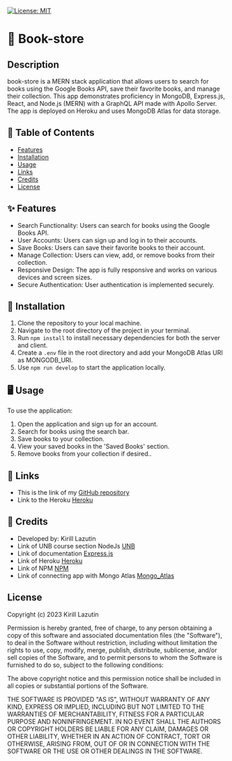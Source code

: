 [![License: MIT](https://img.shields.io/badge/License-MIT-yellow.svg)](https://opensource.org/licenses/MIT)

# 📘 Book-store

## Description

book-store is a MERN stack application that allows users to search for books using the Google Books API, save their favorite books, and manage their collection. This app demonstrates proficiency in MongoDB, Express.js, React, and Node.js (MERN) with a GraphQL API made with Apollo Server. The app is deployed on Heroku and uses MongoDB Atlas for data storage.

## 📑 Table of Contents

- [Features](#features)
- [Installation](#installation)
- [Usage](#usage)
- [Links](#links)
- [Credits](#credits)
- [License](#license)

## ✨ Features

- Search Functionality: Users can search for books using the Google Books API.
- User Accounts: Users can sign up and log in to their accounts.
- Save Books: Users can save their favorite books to their account.
- Manage Collection: Users can view, add, or remove books from their collection.
- Responsive Design: The app is fully responsive and works on various devices and screen sizes.
- Secure Authentication: User authentication is implemented securely.

## 🔧 Installation

1. Clone the repository to your local machine.
2. Navigate to the root directory of the project in your terminal.
3. Run `npm install` to install necessary dependencies for both the server and client.
4. Create a `.env` file in the root directory and add your MongoDB Atlas URI as MONGODB_URI.
5. Use `npm run develop` to start the application locally.

## 🖥 Usage

To use the application:

1. Open the application and sign up for an account.
2. Search for books using the search bar.
3. Save books to your collection.
4. View your saved books in the 'Saved Books' section.
5. Remove books from your collection if desired..

## 🔗 Links

- This is the link of my [GitHub repository](https://github.com/Kirill777-web/book-store)
- Link to the Heroku [Heroku](https://book-store-kl-7c5a3d10884f.herokuapp.com/)

## 🙏 Credits

- Developed by: Kirill Lazutin
- Link of UNB course section NodeJs [UNB](https://courses.bootcampspot.com/)
- Link of documentation [Express.js](https://expressjs.com/)
- Link of Heroku [Heroku](https://heroku.com/)
- Link of NPM [NPM](https://www.npmjs.com/)
- Link of connecting app with Mongo Atlas [Mongo_Atlas](https://coding-boot-camp.github.io/full-stack/mongodb/deploy-with-heroku-and-mongodb-atlas)

## License

Copyright (c) 2023 Kirill Lazutin

Permission is hereby granted, free of charge, to any person obtaining a copy of this software and associated documentation files (the "Software"), to deal in the Software without restriction, including without limitation the rights to use, copy, modify, merge, publish, distribute, sublicense, and/or sell copies of the Software, and to permit persons to whom the Software is furnished to do so, subject to the following conditions:

The above copyright notice and this permission notice shall be included in all copies or substantial portions of the Software.

THE SOFTWARE IS PROVIDED "AS IS", WITHOUT WARRANTY OF ANY KIND, EXPRESS OR IMPLIED, INCLUDING BUT NOT LIMITED TO THE WARRANTIES OF MERCHANTABILITY, FITNESS FOR A PARTICULAR PURPOSE AND NONINFRINGEMENT. IN NO EVENT SHALL THE AUTHORS OR COPYRIGHT HOLDERS BE LIABLE FOR ANY CLAIM, DAMAGES OR OTHER LIABILITY, WHETHER IN AN ACTION OF CONTRACT, TORT OR OTHERWISE, ARISING FROM, OUT OF OR IN CONNECTION WITH THE SOFTWARE OR THE USE OR OTHER DEALINGS IN THE SOFTWARE.
